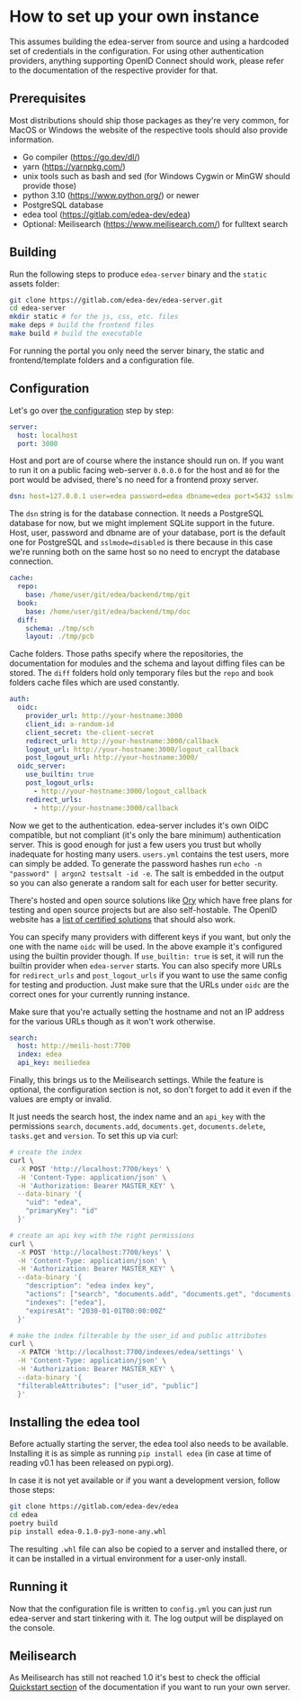 # How to set up your own instance

This assumes building the edea-server from source and using a hardcoded set of credentials in the configuration.
For using other authentication providers, anything supporting OpenID Connect should work, please refer to the documentation of the respective provider for that.

## Prerequisites

Most distributions should ship those packages as they're very common, for MacOS or Windows the website
of the respective tools should also provide information.

- Go compiler (<https://go.dev/dl/>)
- yarn (<https://yarnpkg.com/>)
- unix tools such as bash and sed (for Windows Cygwin or MinGW should provide those)
- python 3.10 (<https://www.python.org/>) or newer
- PostgreSQL database
- edea tool (<https://gitlab.com/edea-dev/edea>)
- Optional: Meilisearch (<https://www.meilisearch.com/>) for fulltext search

## Building

Run the following steps to produce `edea-server` binary and the `static` assets folder:

```sh
git clone https://gitlab.com/edea-dev/edea-server.git
cd edea-server
mkdir static # for the js, css, etc. files
make deps # build the frontend files
make build # build the executable
```

For running the portal you only need the server binary, the static and frontend/template folders and a configuration file.

## Configuration

Let's go over [the configuration](https://gitlab.com/edea-dev/edea-server/-/blob/main/config.template.yml) step by step:

```yaml
server:
  host: localhost
  port: 3000
```

Host and port are of course where the instance should run on. If you want to run it on a public facing web-server `0.0.0.0` for the host and `80` for the port would be advised, there's no need for a frontend proxy server.

```yaml
dsn: host=127.0.0.1 user=edea password=edea dbname=edea port=5432 sslmode=disable
```

The `dsn` string is for the database connection. It needs a PostgreSQL database for now, but we might implement SQLite support in the future. Host, user, password and dbname are of your database, port is the default one for PostgreSQL and `sslmode=disabled` is there because in this case we're running both on the same host so no need to encrypt the database connection.

```yaml
cache:
  repo:
    base: /home/user/git/edea/backend/tmp/git
  book:
    base: /home/user/git/edea/backend/tmp/doc
  diff:
    schema: ./tmp/sch
    layout: ./tmp/pcb
```

Cache folders. Those paths specify where the repositories, the documentation for modules and the schema and layout diffing files can be stored. The `diff` folders hold only temporary files but the `repo` and `book` folders cache files which are used constantly.

```yaml
auth:
  oidc:
    provider_url: http://your-hostname:3000
    client_id: a-random-id
    client_secret: the-client-secret
    redirect_url: http://your-hostname:3000/callback
    logout_url: http://your-hostname:3000/logout_callback
    post_logout_url: http://your-hostname:3000/
  oidc_server: 
    use_builtin: true
    post_logout_urls:
      - http://your-hostname:3000/logout_callback
    redirect_urls:
      - http://your-hostname:3000/callback
```

Now we get to the authentication. edea-server includes it's own OIDC compatible, but not compliant (it's only the bare minimum) authentication server. This is good enough for just a few users you trust but wholly inadequate for hosting many users. `users.yml` contains the test users, more can simply be added. To generate the password hashes run `echo -n "password" | argon2 testsalt -id -e`. The salt is embedded in the output so you can also generate a random salt for each user for better security.

There's hosted and open source solutions like [Ory](https://www.ory.sh) which have free plans for testing and open source projects but are also self-hostable. The OpenID website has a [list of certified solutions](https://openid.net/developers/certified/) that should also work.

You can specify many providers with different keys if you want, but only the one with the name `oidc` will be used. In the above example it's configured using the builtin provider though.
If `use_builtin: true` is set, it will run the builtin provider when `edea-server` starts. You can also specify more URLs for `redirect_urls` and `post_logout_urls` if you want to use the same config for testing and production.
Just make sure that the URLs under `oidc` are the correct ones for your currently running instance.

Make sure that you're actually setting the hostname and not an IP address for the various URLs though as it won't work otherwise.

```yaml
search:
  host: http://meili-host:7700
  index: edea
  api_key: meiliedea
```

Finally, this brings us to the Meilisearch settings. While the feature is optional, the configuration section is not, so don't forget to add it even if the values are empty or invalid.

It just needs the search host, the index name and an `api_key` with the permissions `search`, `documents.add`, `documents.get`, `documents.delete`, `tasks.get` and `version`.
To set this up via curl:

```sh
# create the index
curl \
  -X POST 'http://localhost:7700/keys' \
  -H 'Content-Type: application/json' \
  -H 'Authorization: Bearer MASTER_KEY' \
  --data-binary '{
    "uid": "edea",
    "primaryKey": "id"
  }'

# create an api key with the right permissions
curl \
  -X POST 'http://localhost:7700/keys' \
  -H 'Content-Type: application/json' \
  -H 'Authorization: Bearer MASTER_KEY' \
  --data-binary '{
    "description": "edea index key",
    "actions": ["search", "documents.add", "documents.get", "documents.delete", "tasks.get", "version"],
    "indexes": ["edea"],
    "expiresAt": "2030-01-01T00:00:00Z"
  }'

# make the index filterable by the user_id and public attributes
curl \
  -X PATCH 'http://localhost:7700/indexes/edea/settings' \
  -H 'Content-Type: application/json' \
  -H 'Authorization: Bearer MASTER_KEY' \
  --data-binary '{
  "filterableAttributes": ["user_id", "public"]
  }'
```

## Installing the edea tool

Before actually starting the server, the edea tool also needs to be available.
Installing it is as simple as running `pip install edea` (in case at time of reading v0.1 has been released on pypi.org).

In case it is not yet available or if you want a development version, follow those steps:

```sh
git clone https://gitlab.com/edea-dev/edea
cd edea
poetry build
pip install edea-0.1.0-py3-none-any.whl
```

The resulting `.whl` file can also be copied to a server and installed there, or it can be installed in a virtual environment for a user-only install.

## Running it

Now that the configuration file is written to `config.yml` you can just run edea-server and start tinkering with it. The log output will be displayed on the console.

## Meilisearch

As Meilisearch has still not reached 1.0 it's best to check the official [Quickstart section](https://docs.meilisearch.com/learn/getting_started/quick_start.html) of the documentation if you want to run your own server.
